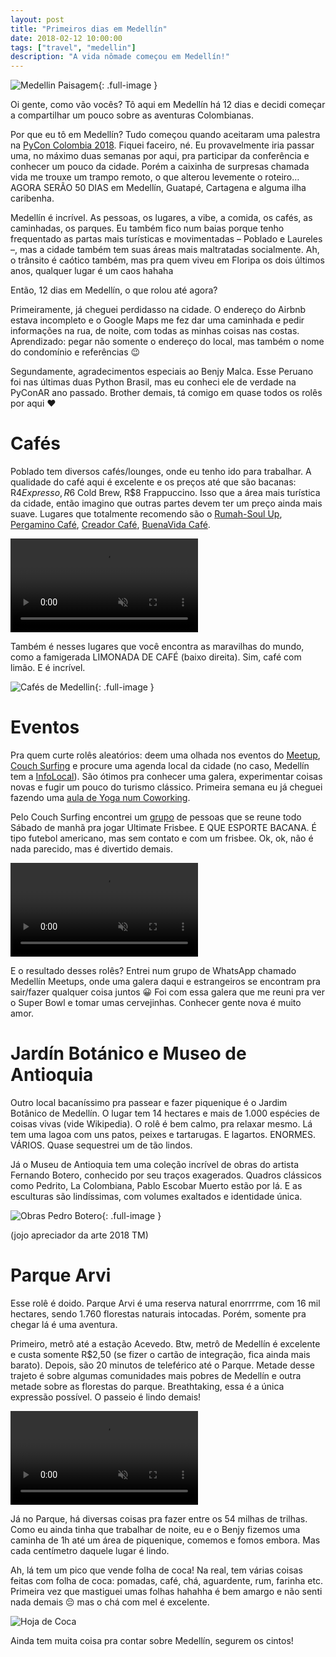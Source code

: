 ```yaml
---
layout: post
title: "Primeiros dias em Medellín"
date: 2018-02-12 10:00:00
tags: ["travel", "medellin"]
description: "A vida nômade começou em Medellín!"
---
```


![Medellin Paisagem](/img/medellin_landscape.jpg){: .full-image }

Oi gente, como vão vocês? Tô aqui em Medellín há 12 dias e decidi começar a compartilhar um pouco sobre as aventuras Colombianas.

Por que eu tô em Medellín? Tudo começou quando aceitaram uma palestra na [PyCon Colombia 2018](https://www.pycon.co/). Fiquei faceiro, né. Eu provavelmente iria passar uma, no máximo duas semanas por aqui, pra participar da conferência e conhecer um pouco da cidade. Porém a caixinha de surpresas chamada vida me trouxe um trampo remoto, o que alterou levemente o roteiro… AGORA SERÃO 50 DIAS em Medellín, Guatapé, Cartagena e alguma ilha caribenha.

Medellín é incrível. As pessoas, os lugares, a vibe, a comida, os cafés, as caminhadas, os parques. Eu também fico num baias porque tenho frequentado as partas mais turísticas e movimentadas – Poblado e Laureles –, mas a cidade também tem suas áreas mais maltratadas socialmente. Ah, o trânsito é caótico também, mas pra quem viveu em Floripa os dois últimos anos, qualquer lugar é um caos hahaha

Então, 12 dias em Medellín, o que rolou até agora?

Primeiramente, já cheguei perdidasso na cidade. O endereço do Airbnb estava incompleto e o Google Maps me fez dar uma caminhada e pedir informações na rua, de noite, com todas as minhas coisas nas costas. Aprendizado: pegar não somente o endereço do local, mas também o nome do condomínio e referências 😉

Segundamente, agradecimentos especiais ao Benjy Malca. Esse Peruano foi nas últimas duas Python Brasil, mas eu conheci ele de verdade na PyConAR ano passado. Brother demais, tá comigo em quase todos os rolês por aqui ❤️

# Cafés
Poblado tem diversos cafés/lounges, onde eu tenho ido para trabalhar. A qualidade do café aqui é excelente e os preços até que são bacanas:  R$4 Expresso, R$6 Cold Brew, R$8 Frappuccino. Isso que a área mais turística da cidade, então imagino que outras partes devem ter um preço ainda mais suave. Lugares que totalmente recomendo são o [Rumah-Soul Up](https://www.facebook.com/RumahSoulUp/), [Pergamino Café](https://www.facebook.com/pergaminocafe/), [Creador Café](https://www.facebook.com/creador.cafe/), [BuenaVida Café](https://www.facebook.com/buenavidacafe/).

<video class="instagram-stories" autoplay="autoplay" loop="loop" muted controls>
  <source src="/video/medellin_rumahsoulup.mp4" type="video/mp4">
</video>

Também é nesses lugares que você encontra as maravilhas do mundo, como a famigerada LIMONADA DE CAFÉ (baixo direita). Sim, café com limão. E é incrível.

![Cafés de Medellin](/img/medellin_coffee_collage.jpg){: .full-image }

# Eventos
Pra quem curte rolês aleatórios: deem uma olhada nos eventos do [Meetup](https://www.meetup.com/), [Couch Surfing](https://www.couchsurfing.com) e procure uma agenda local da cidade (no caso, Medellín tem a [InfoLocal](infolocal.comfenalcoantioquia.com/index.php/agenda)). São ótimos pra conhecer uma galera, experimentar coisas novas e fugir um pouco do turismo clássico. Primeira semana eu já cheguei fazendo uma [aula de Yoga num Coworking](https://www.meetup.com/nodo-space/events/kdmtfpyxdbcb/).

Pelo Couch Surfing encontrei um [grupo](https://www.facebook.com/groups/610062142520156/) de pessoas que se reune todo Sábado de manhã pra jogar Ultimate Frisbee. E QUE ESPORTE BACANA. É tipo futebol americano, mas sem contato e com um frisbee. Ok, ok, não é nada parecido, mas é divertido demais. 

<video class="instagram-stories" autoplay="autoplay" loop="loop" muted controls>
  <source src="/video/medellin_frisbee.mp4" type="video/mp4">
</video>

E o resultado desses rolês? Entrei num grupo de WhatsApp chamado Medellín Meetups, onde uma galera daqui e estrangeiros se encontram pra sair/fazer qualquer coisa juntos 😀 Foi com essa galera que me reuni pra ver o Super Bowl e tomar umas cervejinhas. Conhecer gente nova é muito amor.

# Jardín Botánico e Museo de Antioquia
Outro local bacaníssimo pra passear e fazer piquenique é o Jardim Botânico de Medellín. O lugar tem 14 hectares e mais de 1.000 espécies de coisas vivas (vide Wikipedia). O rolê é bem calmo, pra relaxar mesmo. Lá tem uma lagoa com uns patos, peixes e tartarugas. E lagartos. ENORMES. VÁRIOS. Quase sequestrei um de tão lindos.

Já o Museu de Antioquia tem uma coleção incrível de obras do artista Fernando Botero, conhecido por seu traços exagerados. Quadros clássicos como Pedrito, La Colombiana, Pablo Escobar Muerto estão por lá. E as esculturas são lindíssimas, com volumes exaltados e identidade única.

![Obras Pedro Botero](/img/medellin_botero_collage.jpg){: .full-image }

(jojo apreciador da arte 2018 TM)

# Parque Arvi
Esse rolê é doido. Parque Arvi é uma reserva natural enorrrrme, com 16 mil hectares, sendo 1.760 florestas naturais intocadas. Porém, somente pra chegar lá é uma aventura.

Primeiro, metrô até a estação Acevedo. Btw, metrô de Medellín é excelente e custa somente R$2,50 (se fizer o cartão de integração, fica ainda mais barato). Depois, são 20 minutos de teleférico até o Parque.
Metade desse trajeto é sobre algumas comunidades mais pobres de Medellín e outra metade sobre as florestas do parque. Breathtaking, essa é a única expressão possível. O passeio é lindo demais!

<video class="instagram-stories" autoplay="autoplay" loop="loop" muted controls>
  <source src="/video/medellin_arvi.mp4" type="video/mp4">
</video>

Já no Parque, há diversas coisas pra fazer entre os 54 milhas de trilhas. Como eu ainda tinha que trabalhar de noite, eu e o Benjy fizemos uma caminha de 1h até um área de piquenique, comemos e fomos embora. Mas cada centímetro daquele lugar é lindo.

Ah, lá tem um pico que vende folha de coca! Na real, tem várias coisas feitas com folha de coca: pomadas, café, chá, aguardente, rum, farinha etc. Primeira vez que mastiguei umas folhas hahahha é bem amargo e não senti nada demais 😔 mas o chá com mel é excelente.

![Hoja de Coca](/img/medellin_hoja_coca.jpg)

Ainda tem muita coisa pra contar sobre Medellín, segurem os cintos!
